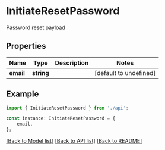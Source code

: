 # InitiateResetPassword

Password reset payload

## Properties

Name | Type | Description | Notes
------------ | ------------- | ------------- | -------------
**email** | **string** |  | [default to undefined]

## Example

```typescript
import { InitiateResetPassword } from './api';

const instance: InitiateResetPassword = {
    email,
};
```

[[Back to Model list]](../README.md#documentation-for-models) [[Back to API list]](../README.md#documentation-for-api-endpoints) [[Back to README]](../README.md)
